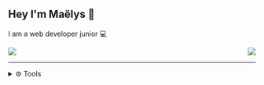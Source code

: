 ## Hey I'm Maëlys 👋
I am a web developer junior 💻
<!-- Top lang -->
<a><img align="center" src="https://github-readme-stats.vercel.app/api/top-langs/?username=maelysdcb&layout=compact&theme=apprentice&bg_color=00000000&hide_border=true&hide=css#gh-dark-mode-only" /><img align="right" src="https://github-readme-stats.vercel.app/api?username=maelysdcb&hide=prs,issues&show_icons=true&theme=vue-dark&bg_color=00000000&hide_border=true&custom_title=My-GitHub-Stats#gh-dark-mode-only" /></a>

---
<details>
  <summary>⚙️ Tools</summary>
  
  #### Languages :
> <img align="left" alt="JavaScript" width="30px" src="https://cdn.jsdelivr.net/gh/devicons/devicon/icons/javascript/javascript-plain.svg" />
<img align="left" alt="Php" width="30px" src="https://cdn.jsdelivr.net/gh/devicons/devicon/icons/php/php-plain.svg" />
<img align="left" alt="MySQL" width="30px" src="https://cdn.jsdelivr.net/gh/devicons/devicon/icons/mysql/mysql-original.svg" />
<img align="left" alt="CSS" width="30px" src="https://cdn.jsdelivr.net/gh/devicons/devicon/icons/css3/css3-original.svg" />
<img align="left" alt="HTML" width="30px" src="https://cdn.jsdelivr.net/gh/devicons/devicon/icons/html5/html5-original.svg" />
<br />

#### Frameworks, platforms, libraries :
> <img align="left" alt="Bootstrap" width="30px" src="https://cdn.jsdelivr.net/gh/devicons/devicon/icons/bootstrap/bootstrap-original.svg" />
<img align="left" alt="Sass" width="30px" src="https://cdn.jsdelivr.net/gh/devicons/devicon/icons/sass/sass-original.svg" />
<br />

#### Design :
> <img align="left" alt="Figma" width="30px" src="https://cdn.jsdelivr.net/gh/devicons/devicon/icons/figma/figma-original.svg" />
<img align="left" alt="Xd" width="30px" src="https://cdn.jsdelivr.net/gh/devicons/devicon/icons/xd/xd-line.svg" />
<br />
</details>
